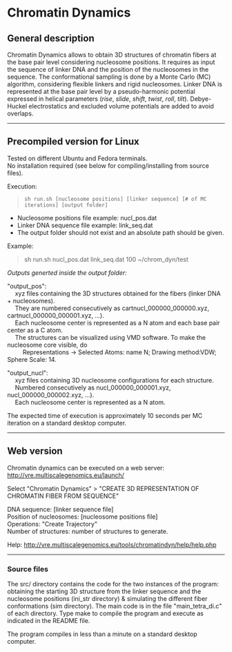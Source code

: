 # Chromatin Dynamics

## General description

Chromatin Dynamics allows to obtain 3D structures of chromatin fibers at the base pair 
level considering nucleosome positions. It requires as input the sequence of linker DNA
and the position of the nucleosomes in the sequence. The conformational sampling is done
by a Monte Carlo (MC) algorithm, considering flexible linkers and rigid nucleosomes.
Linker DNA is represented at the base pair level by a pseudo-harmonic potential expressed
in helical parameters (*rise*, *slide*, *shift*, *twist*, *roll*, *tilt*). Debye-Huckel
electrostatics and excluded volume potentials are added to avoid overlaps.

------------------------------------------------------------------------------------------
## Precompiled version for Linux

Tested on different Ubuntu and Fedora terminals.<br/>
No installation required (see below for compiling/installing from source files).

Execution:

> ``sh run.sh [nucleosome positions] [linker sequence] [# of MC iterations] [output folder]``

- Nucleosome positions file example: nucl_pos.dat
- Linker DNA sequence file example: link_seq.dat
- The output folder should not exist and an absolute path should be given.

Example:

> sh run.sh nucl_pos.dat link_seq.dat 100 ~/chrom_dyn/test

*Outputs generted inside the output folder:*

"output_pos":<br/>
&emsp; xyz files containing the 3D structures obtained for the fibers (linker DNA + nucleosomes).<br/>
&emsp; They are numbered consecutively as cartnucl_000000_000000.xyz, cartnucl_000000_000001.xyz, ...).<br/>
&emsp; Each nucleosome center is represented as a N atom and each base pair center as a C atom.<br/>
&emsp; The structures can be visualized using VMD software. To make the nucleosome core visible, do<br/>
&emsp; &emsp; Representations -> Selected Atoms: name N; Drawing method:VDW; Sphere Scale: 14.<br/>

"output_nucl":<br/>
&emsp; xyz files containing 3D nucleosome configurations for each structure.<br/>
&emsp; Numbered consecutively as nucl_000000_000001.xyz, nucl_000000_000002.xyz, ...).<br/>
&emsp; Each nucleosome center is represented as a N atom.<br/>

The expected time of execution is approximately 10 seconds per MC iteration on a standard
desktop computer.

------------------------------------------------------------------------------------------
## Web version

Chromatin dynamics can be executed on a web server: http://vre.multiscalegenomics.eu/launch/

Select "Chromatin Dynamics" > "CREATE 3D REPRESENTATION OF CHROMATIN FIBER FROM SEQUENCE"

DNA sequence: [linker sequence file]<br/>
Position of nucleosomes: [nucleosome positions file]<br/>
Operations: "Create Trajectory"<br/>
Number of structures: number of structures to generate.<br/>

Help: http://vre.multiscalegenomics.eu/tools/chromatindyn/help/help.php

------------------------------------------------------------------------------------------
### Source files

The src/ directory contains the code for the two instances of the program: obtaining the
starting 3D structure from the linker sequence and the nucleosome positions (ini_str
directory) & simulating the different fiber conformations (sim directory). The main code
is in the file "main_tetra_di.c" of each directory. Type make to compile the program and
execute as indicated in the README file.

The program compiles in less than a minute on a standard desktop computer.

